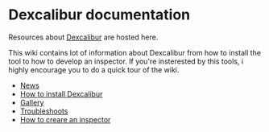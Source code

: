 # Dexcalibur documentation

Resources about [Dexcalibur](https://github.com/FrenchYeti/dexcalibur) are hosted here. 

This wiki contains lot of information about Dexcalibur from how to install the tool to how to develop an inspector. If you're insterested by this tools, i highly encourage you to do a quick tour of the wiki.

* [News](https://github.com/FrenchYeti/dexcalibur-doc/blob/master/News.md)
* [How to install Dexcalibur](https://github.com/FrenchYeti/dexcalibur-doc/blob/master/Installation-guide.md)
* [Gallery](https://github.com/FrenchYeti/dexcalibur-doc/blob/master/Gallery.md)
* [Troubleshoots](https://github.com/FrenchYeti/dexcalibur-doc/blob/master/Troubleshoots.md)
* [How to creare an inspector](https://github.com/FrenchYeti/dexcalibur-doc/blob/master/Inspector-guide.md)

